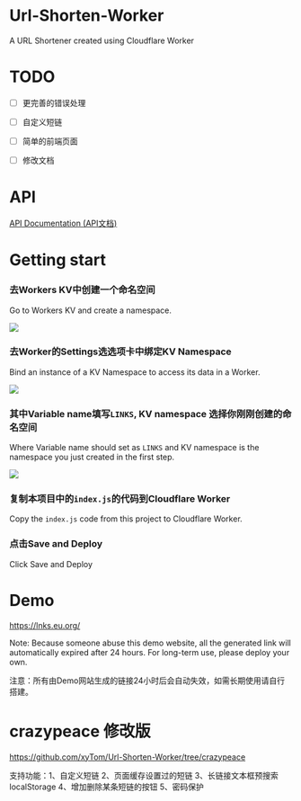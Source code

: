 # Url-Shorten-Worker
A URL Shortener created using Cloudflare Worker

# TODO

- [ ] 更完善的错误处理

- [ ] 自定义短链

- [ ] 简单的前端页面

- [ ] 修改文档

# API

[API Documentation (API文档)](docs/API.md)

# Getting start
### 去Workers KV中创建一个命名空间

Go to Workers KV and create a namespace.

![](docs/kv_create_namespace.png)

### 去Worker的Settings选选项卡中绑定KV Namespace

Bind an instance of a KV Namespace to access its data in a Worker.

![](docs/worker_settings.jpg)

### 其中Variable name填写`LINKS`, KV namespace 选择你刚刚创建的命名空间

Where Variable name should set as `LINKS` and KV namespace is the namespace you just created in the first step.

![](docs/worker_kv_binding.png)

### 复制本项目中的`index.js`的代码到Cloudflare Worker 

Copy the `index.js` code from this project to Cloudflare Worker. 

### 点击Save and Deploy

Click Save and Deploy

# Demo
https://lnks.eu.org/

Note: Because someone abuse this demo website, all the generated link will automatically expired after 24 hours. For long-term use, please deploy your own.

注意：所有由Demo网站生成的链接24小时后会自动失效，如需长期使用请自行搭建。

# crazypeace 修改版

https://github.com/xyTom/Url-Shorten-Worker/tree/crazypeace

支持功能：1、自定义短链 2、页面缓存设置过的短链 3、长链接文本框预搜索localStorage 4、增加删除某条短链的按钮 5、密码保护

